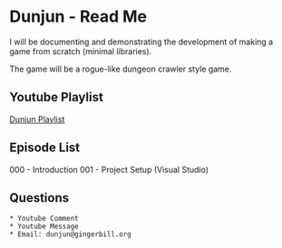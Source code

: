 Dunjun - Read Me
================


I will be documenting and demonstrating the development of making a game from scratch (minimal libraries).

The game will be a rogue-like dungeon crawler style game.

Youtube Playlist
----------------

[Dunjun Playlist](https://www.youtube.com/playlist?list=PL93bFkoCMJslJJb15oQddnmABNUl6iz8e)


Episode List
------------
000 - Introduction
001 - Project Setup (Visual Studio)

Questions
---------

	* Youtube Comment
	* Youtube Message
	* Email: dunjun@gingerbill.org
